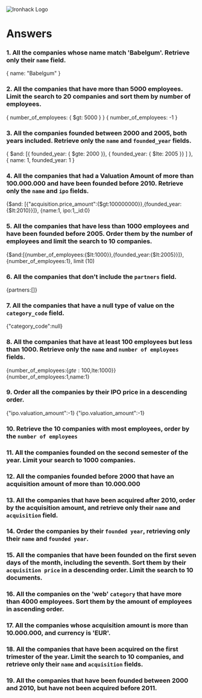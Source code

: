 ![Ironhack Logo](https://i.imgur.com/1QgrNNw.png)

# Answers

### 1. All the companies whose name match 'Babelgum'. Retrieve only their `name` field.

{ name: "Babelgum" }

### 2. All the companies that have more than 5000 employees. Limit the search to 20 companies and sort them by **number of employees**.

{ number_of_employees: { $gt: 5000 } }
{ number_of_employees: -1 }

### 3. All the companies founded between 2000 and 2005, both years included. Retrieve only the `name` and `founded_year` fields.

{ $and: [{ founded_year: { $gte: 2000 }}, { founded_year: { $lte: 2005 }} ] },
{ name: 1, founded_year: 1 }

### 4. All the companies that had a Valuation Amount of more than 100.000.000 and have been founded before 2010. Retrieve only the `name` and `ipo` fields.

{$and: [{"acquisition.price_amount":{$gt:100000000}},{founded_year:{$lt:2010}}]},
{name:1, ipo:1,_id:0}

### 5. All the companies that have less than 1000 employees and have been founded before 2005. Order them by the number of employees and limit the search to 10 companies.
{$and:[{number_of_employees:{$lt:1000}},{founded_year:{$lt:2005}}]},
{number_of_employees:1},
limit (10)
### 6. All the companies that don't include the `partners` field.

{partners:[]}

### 7. All the companies that have a null type of value on the `category_code` field.

{"category_code":null}

### 8. All the companies that have at least 100 employees but less than 1000. Retrieve only the `name` and `number of employees` fields.
{number_of_employees:{$gte:100,$lte:1000}}
{number_of_employees:1,name:1}

### 9. Order all the companies by their IPO price in a descending order.

{"ipo.valuation_amount":-1}
{"ipo.valuation_amount":-1}

### 10. Retrieve the 10 companies with most employees, order by the `number of employees`

<!-- Your Code Goes Here -->

### 11. All the companies founded on the second semester of the year. Limit your search to 1000 companies.

<!-- Your Code Goes Here -->

### 12. All the companies founded before 2000 that have an acquisition amount of more than 10.000.000

<!-- Your Code Goes Here -->

### 13. All the companies that have been acquired after 2010, order by the acquisition amount, and retrieve only their `name` and `acquisition` field.

<!-- Your Code Goes Here -->

### 14. Order the companies by their `founded year`, retrieving only their `name` and `founded year`.

<!-- Your Code Goes Here -->

### 15. All the companies that have been founded on the first seven days of the month, including the seventh. Sort them by their `acquisition price` in a descending order. Limit the search to 10 documents.

<!-- Your Code Goes Here -->

### 16. All the companies on the 'web' `category` that have more than 4000 employees. Sort them by the amount of employees in ascending order.

<!-- Your Code Goes Here -->

### 17. All the companies whose acquisition amount is more than 10.000.000, and currency is 'EUR'.

<!-- Your Code Goes Here -->

### 18. All the companies that have been acquired on the first trimester of the year. Limit the search to 10 companies, and retrieve only their `name` and `acquisition` fields.

<!-- Your Code Goes Here -->

### 19. All the companies that have been founded between 2000 and 2010, but have not been acquired before 2011.

<!-- Your Code Goes Here -->
